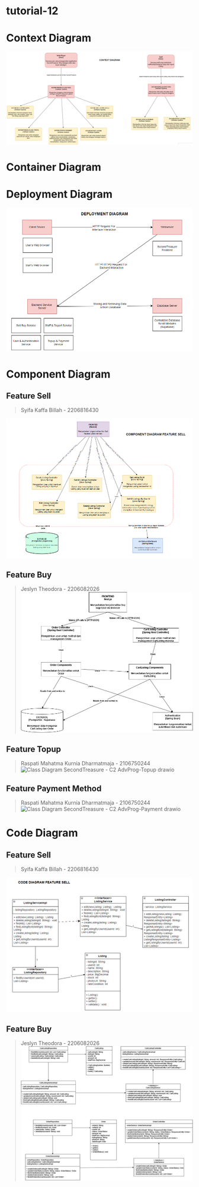 # tutorial-12
# Context Diagram
![alt text](<img/Context Diagram.png>)

# Container Diagram


# Deployment Diagram
![alt text](<img/Deployment Diagram .png>)


# Component Diagram
## Feature Sell
> Syifa Kaffa Billah - 2206816430

![alt text](<img/Component Diagram Selll.png>)

## Feature Buy
> Jeslyn Theodora - 2206082026
![placeholder](img/Component%20Diagram%20Buy.png)

## Feature Topup
> Raspati Mahatma Kurnia Dharmatmaja - 2106750244
![Class Diagram SecondTreasure - C2 AdvProg-Topup drawio](https://github.com/ADPRO-C2/tutorial-12/assets/89284213/15271c77-e95b-4348-81c5-6e5138f87659)

## Feature Payment Method
> Raspati Mahatma Kurnia Dharmatmaja - 2106750244
![Class Diagram SecondTreasure - C2 AdvProg-Payment drawio](https://github.com/ADPRO-C2/tutorial-12/assets/89284213/c8216842-d973-4d59-ae64-5a79469db70a)


# Code Diagram
## Feature Sell
> Syifa Kaffa Billah - 2206816430

![alt text](<img/Code Diagram Sell.png>)

## Feature Buy
> Jeslyn Theodora - 2206082026
![placeholder](img/Code%20Diagram%20Buy.png)